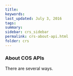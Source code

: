 ```yaml
---
title:  
keywords: 
last_updated: July 3, 2016
tags: 
summary: 
sidebar: crs_sidebar
permalink: crs-about-api.html
folder: crs
---
```


### About COS APIs

There are several ways.

